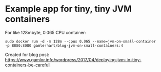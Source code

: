 # Example app for tiny, tiny JVM containers
For like 128mbyte, 0.065 CPU container:

    sudo docker run -d -m 128m --cpus 0.065 --name=jvm-on-small-container -p 8080:8080 gamlerhart/blog-jvm-on-small-containers:4
    
Created for blog post: https://www.gamlor.info/wordpress/2017/04/deploying-jvm-in-tiny-containers-be-carefull